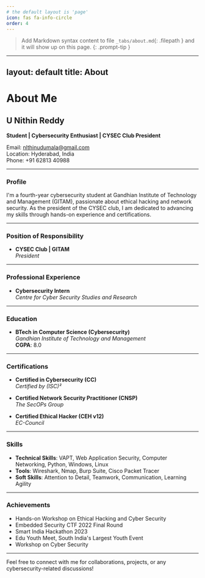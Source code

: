 ```yaml
---
# the default layout is 'page'
icon: fas fa-info-circle
order: 4
---
```


> Add Markdown syntax content to file `_tabs/about.md`{: .filepath } and it will show up on this page.
{: .prompt-tip }
---
layout: default
title: About
---

# About Me

## U Nithin Reddy

**Student | Cybersecurity Enthusiast | CYSEC Club President**

Email: [nlthinudumala@gmail.com](mailto:nlthinudumala@gmail.com)  
Location: Hyderabad, India  
Phone: +91 62813 40988  

---

### Profile

I'm a fourth-year cybersecurity student at Gandhian Institute of Technology and Management (GITAM), passionate about ethical hacking and network security. As the president of the CYSEC club, I am dedicated to advancing my skills through hands-on experience and certifications.

---

### Position of Responsibility

- **CYSEC Club | GITAM**  
  _President_

---

### Professional Experience

- **Cybersecurity Intern**  
  _Centre for Cyber Security Studies and Research_

---

### Education

- **BTech in Computer Science (Cybersecurity)**  
  _Gandhian Institute of Technology and Management_  
  **CGPA**: 8.0

---

### Certifications

- **Certified in Cybersecurity (CC)**  
  _Certified by (ISC)²_
  
- **Certified Network Security Practitioner (CNSP)**  
  _The SecOPs Group_

- **Certified Ethical Hacker (CEH v12)**  
  _EC-Council_

---

### Skills

- **Technical Skills**: VAPT, Web Application Security, Computer Networking, Python, Windows, Linux
- **Tools**: Wireshark, Nmap, Burp Suite, Cisco Packet Tracer
- **Soft Skills**: Attention to Detail, Teamwork, Communication, Learning Agility

---

### Achievements

- Hands-on Workshop on Ethical Hacking and Cyber Security
- Embedded Security CTF 2022 Final Round
- Smart India Hackathon 2023
- Edu Youth Meet, South India's Largest Youth Event
- Workshop on Cyber Security

---

Feel free to connect with me for collaborations, projects, or any cybersecurity-related discussions!

